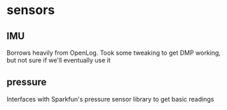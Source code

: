 # sensors

## IMU
Borrows heavily from OpenLog. Took some tweaking to get DMP working, but not sure if we'll eventually use it

## pressure
Interfaces with Sparkfun's pressure sensor library to get basic readings